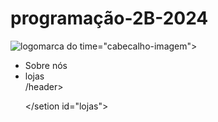 # programação-2B-2024
<!DOCTYPE html&gt;
<html lang="pt-br">
<head
   <meta charsel="UTF-8>
   <meta name="viewport" content="whidt=device-whidth,initial-scale=1.0"
   <link rel="stylescheet"href="style.css">
   <title>Corinthians</title
</head>
<body
    <header class="cabeçalho">
     <img src="imagens/logo-.png" alt="logomarca do time" class>="cabecalho-imagem">
     <ul clas="cabecalho-lista">
      <li class="cabecalho-lista-item">Sobre nós</li>
      <li class="cabecalho-lista-item">lojas</li
   </ul
    >/header>
   </setion id="sobre nós">

   </setion>

   </setion id="lojas">

   </setion>

   <footer class="rodapé>

    </footer>
   </body>


